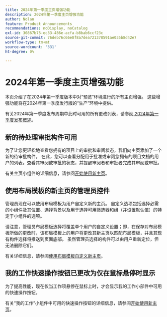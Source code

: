 ```yaml
---
title: 2024年第一季度主页增强功能
description: 2024年第一季度主页增强功能
author: Nolan
feature: Product Announcements
recommendations: noDisplay, noCatalog
exl-id: 30867b75-ec33-486e-acfa-b8bab6ccf23c
source-git-commit: 76deb76c66e8f8a7dea721378591ae035b8d42e7
workflow-type: tm+mt
source-wordcount: '331'
ht-degree: 0%

---
```


# 2024年第一季度主页增强功能

本页介绍了在2024年第一季度版本中对“预览”环境进行的所有主页增强。 这些增强功能将在2024年第一季度发行版的“生产”环境中提供。

有关2024年第一季度发布周期中此时可用的所有更改列表，请参阅[ 2024年第一季度发布概述](/help/quicksilver/product-announcements/product-releases/24-q1-release-activity/24-q1-release-overview.md)。

## 新的待处理审批构件可用

为了让您更轻松地查看您拥有的项目上的审批和审阅状态，我们向主页添加了一个新的待审批构件。 在此，您可以查看分配用于批准或审阅您拥有的项目文档的用户的列表，查看其审阅或审批的状态，并提醒审阅者和审批者完成其审阅或审批。

有关主页小组件的详细信息，请参阅[开始使用新主页](/help/quicksilver/workfront-basics/using-home/new-home/get-started-with-new-home.md)。

## 使用布局模板的新主页的管理员控件

管理员现在可以使用布局模板为用户自定义新的主页。 自定义选项包括选择必需的小组件及其位置、选择背景以及用于选择可用筛选器和组（并设置默认值）的特定于小组件的选项。

请注意，管理员布局模板选择将覆盖单个用户的自定义设置；即，在保存对布局模板所做的更改时，该布局模板上的用户将更改其新主页以匹配布局模板，并且其现有构件选择将推送到页面底部。 虽然管理员选择的构件可以由用户重新定位，但无法删除它们。

有关详细信息，请参阅[使用布局模板自定义新主页](/help/quicksilver/administration-and-setup/customize-workfront/use-layout-templates/customize-new-home-layout-template.md)。

## 我的工作快速操作按钮已更改为仅在鼠标悬停时显示

为了提高性能，现在仅当工作项悬停在鼠标上时，才会显示我的工作小部件中可用的快速操作按钮。

有关“我的工作”小组件中可用的快速操作按钮的详细信息，请参阅[开始使用新主页](/help/quicksilver/workfront-basics/using-home/new-home/get-started-with-new-home.md)。
